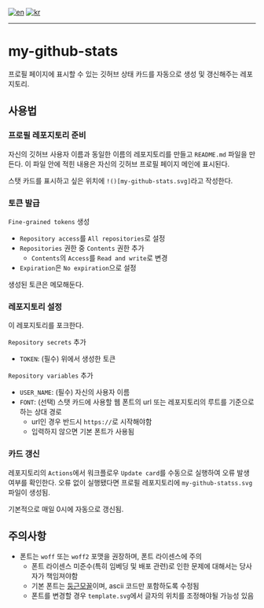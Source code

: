 [![en](https://img.shields.io/badge/lang-en-red.svg)](README.md)
[![kr](https://img.shields.io/badge/lang-kr-green.svg)](README.kr.md)

---

# my-github-stats
프로필 페이지에 표시할 수 있는 깃허브 상태 카드를 자동으로 생성 및 갱신해주는 레포지토리.

## 사용법
### 프로필 레포지토리 준비
자신의 깃허브 사용자 이름과 동일한 이름의 레포지토리를 만들고 `README.md` 파일을 만든다.
이 파일 안에 적힌 내용은 자신의 깃허브 프로필 페이지 메인에 표시된다.

스탯 카드를 표시하고 싶은 위치에 `!()[my-github-stats.svg]`라고 작성한다.

### 토큰 발급
`Fine-grained tokens` 생성
* `Repository access`를 `All repositories`로 설정
* `Repositories` 권한 중 `Contents` 권한 추가
  * `Contents`의 `Access`를 `Read and write`로 변경
* `Expiration`은 `No expiration`으로 설정

생성된 토큰은 메모해둔다.

### 레포지토리 설정
이 레포지토리를 포크한다.

`Repository secrets` 추가
* `TOKEN`: (필수) 위에서 생성한 토큰

`Repository variables` 추가
* `USER_NAME`: (필수) 자신의 사용자 이름
* `FONT`: (선택) 스탯 카드에 사용할 웹 폰트의 url 또는 레포지토리의 루트를 기준으로 하는 상대 경로
  * url인 경우 반드시 `https://`로 시작해야함
  * 입력하지 않으면 기본 폰트가 사용됨

### 카드 갱신
레포지토리의 `Actions`에서 워크플로우 `Update card`를 수동으로 실행하여 오류 발생 여부를 확인한다.
오류 없이 실행됐다면 프로필 레포지토리에 `my-github-statss.svg`파일이 생성됨.

기본적으로 매일 0시에 자동으로 갱신됨.

## 주의사항
* 폰트는 `woff` 또는 `woff2` 포맷을 권장하며, 폰트 라이센스에 주의
  * 폰트 라이센스 미준수(특히 임베딩 및 배포 관련)로 인한 문제에 대해서는 당사자가 책임져야함
  * 기본 폰트는 [둥근모꼴](https://noonnu.cc/font_page/250)이며, ascii 코드만 포함하도록 수정됨
  * 폰트를 변경할 경우 `template.svg`에서 글자의 위치를 조정해야될 가능성 있음